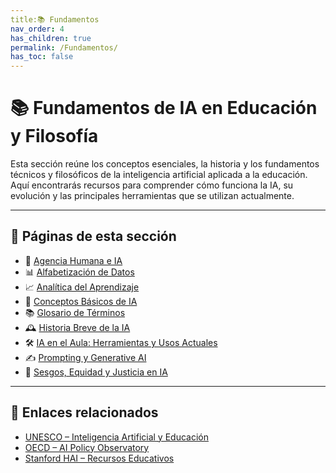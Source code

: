 ```yaml
---
title:📚 Fundamentos
nav_order: 4
has_children: true
permalink: /Fundamentos/
has_toc: false
---
```


# 📚 Fundamentos de IA en Educación y Filosofía

Esta sección reúne los conceptos esenciales, la historia y los fundamentos técnicos y filosóficos de la inteligencia artificial aplicada a la educación. Aquí encontrarás recursos para comprender cómo funciona la IA, su evolución y las principales herramientas que se utilizan actualmente.

---

## 📂 Páginas de esta sección
- 🧠 [Agencia Humana e IA](./Agencia-Humana-IA.md)
- 📊 [Alfabetización de Datos](./Alfabetizacion-de-Datos.md)
- 📈 [Analítica del Aprendizaje](./Analitica-del-Aprendizaje.md)
- 📖 [Conceptos Básicos de IA](./Conceptos-basicos-IA.md)
- 📚 [Glosario de Términos](./Glosario-de-Términos.md)
- 🕰️ [Historia Breve de la IA](./Historia-breve-IA.md)
- 🛠️ [IA en el Aula: Herramientas y Usos Actuales](./IA-en-el-Aula.md)
- ✍️ [Prompting y Generative AI](./Prompting-y-Generative-AI.md)
- 🎯 [Sesgos, Equidad y Justicia en IA](./Sesgos-Equidad-Justicia.md)

---

## 🔗 Enlaces relacionados
- [UNESCO – Inteligencia Artificial y Educación](https://www.unesco.org/es/artificial-intelligence/education)
- [OECD – AI Policy Observatory](https://oecd.ai)
- [Stanford HAI – Recursos Educativos](https://hai.stanford.edu/education)